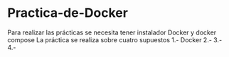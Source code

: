 # Practica-de-Docker
Para realizar las prácticas se necesita tener instalador Docker y docker compose
La práctica se realiza sobre cuatro supuestos
1.- Docker
2.- 
3.-
4.-
